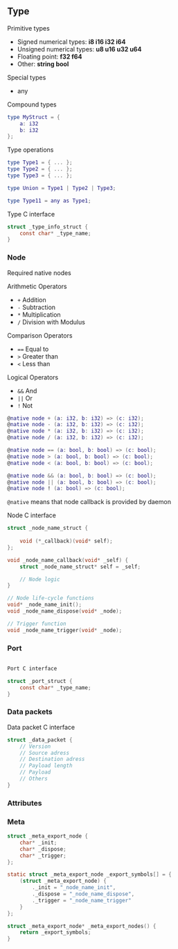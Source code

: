## Type

Primitive types

- Signed numerical types: **i8 i16 i32 i64**
- Unsigned numerical types: **u8 u16 u32 u64**
- Floating point: **f32 f64**
- Other: **string bool**

Special types

- any

Compound types

```lua
type MyStruct = {
    a: i32
    b: i32
};
```

Type operations
```lua
type Type1 = { ... };
type Type2 = { ... };
type Type3 = { ... };

type Union = Type1 | Type2 | Type3;

type Type11 = any as Type1; 
```

Type C interface

```c
struct _type_info_struct {
    const char* _type_name;
}
```

### Node

Required native nodes

Arithmetic Operators
- `+` Addition
- `-` Subtraction
- `*` Multiplication
- `/` Division with Modulus

Comparison Operators
- `==` Equal to
- `>` Greater than
- `<` Less than

Logical Operators
- `&&` And
- `||` Or
- `!` Not

```lua
@native node + (a: i32, b: i32) => (c: i32);
@native node - (a: i32, b: i32) => (c: i32);
@native node * (a: i32, b: i32) => (c: i32);
@native node / (a: i32, b: i32) => (c: i32);

@native node == (a: bool, b: bool) => (c: bool);
@native node > (a: bool, b: bool) => (c: bool);
@native node < (a: bool, b: bool) => (c: bool);

@native node && (a: bool, b: bool) => (c: bool);
@native node || (a: bool, b: bool) => (c: bool);
@native node ! (a: bool) => (c: bool);
```

```@native``` means that node callback is provided by daemon

Node C interface

```c
struct _node_name_struct {
    
    void (*_callback)(void* self);
};

void _node_name_callback(void* _self) {
    struct _node_name_struct* self = _self;

    // Node logic
}

// Node life-cycle functions
void* _node_name_init();
void _node_name_dispose(void* _node);

// Trigger function
void _node_name_trigger(void* _node);
```
### Port

```c

Port C interface

struct _port_struct {
    const char* _type_name;
}
```

### Data packets

Data packet C interface

```c
struct _data_packet {
    // Version
    // Source adress
    // Destination adress
    // Payload length
    // Payload
    // Others
}

```

### Attributes

### Meta
```c
struct _meta_export_node {
    char* _init;
    char* _dispose;
    char* _trigger;
};

static struct _meta_export_node _export_symbols[] = {
    (struct _meta_export_node) {
        ._init = "_node_name_init",
        ._dispose = "_node_name_dispose",
        ._trigger = "_node_name_trigger" 
    }
};

struct _meta_export_node* _meta_export_nodes() {
    return _export_symbols;    
}
```